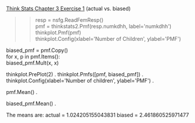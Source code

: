 [Think Stats Chapter 3 Exercise 1](http://greenteapress.com/thinkstats2/html/thinkstats2004.html#toc31) (actual vs. biased)

>> resp = nsfg.ReadFemResp()  
pmf = thinkstats2.Pmf(resp.numkdhh, label='numkdhh')  
thinkplot.Pmf(pmf)  
thinkplot.Config(xlabel='Number of Children', ylabel='PMF')  

biased_pmf = pmf.Copy()  
for x, p in pmf.Items():  
    biased_pmf.Mult(x, x)  

thinkplot.PrePlot(2) . 
thinkplot.Pmfs([pmf, biased_pmf]) . 
thinkplot.Config(xlabel='Number of children', ylabel='PMF') . 

pmf.Mean() . 

biased_pmf.Mean() . 

The means are: 
actual = 1.024205155043831
biased = 2.461860525971477

